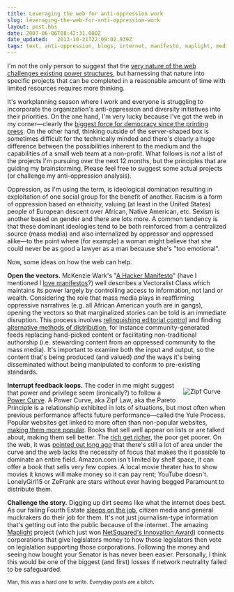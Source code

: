 ```yaml
---
title: Leveraging the web for anti-oppression work
slug: leveraging-the-web-for-anti-oppression-work
layout: post.hbs
date: 2007-06-06T08:42:31.000Z
date_updated:   2013-10-21T22:09:02.939Z
tags: text, anti-oppression, blogs, internet, manifesto, maplight, media, netsquared, neutrality, pareto, web, zipf
---
```


I'm not the only person to suggest that the <a href="http://www.amazon.com/Revolution-Will-Not-Televised-Everything/dp/0060761555" title="Joe Trippi's book at Amazon">very nature of the web challenges existing power structures</a>, but harnessing that nature into specific projects that can be completed in a reasonable amount of time with limited resources requires more thinking.<!--more-->

It's workplanning season where I work and everyone is struggling to incorporate the organization's anti-oppression and diversity initiatives into their priorities. On the one hand, I'm very lucky because I've got the web in my corner&mdash;clearly the <a href="http://www.well.com/user/hlr/texts/democracy.html" title="The case made very well back in 1996">biggest force for democracy since the printing press</a>. On the other hand, thinking outside of the server-shaped box is sometimes difficult for the technically minded and there's clearly a huge difference between the possibilities inherent to the medium and the capabilities of a small web team at a non-profit. What follows is <em>not</em> a list of the projects I'm pursuing over the next 12 months, but the principles that are guiding my brainstorming. Please feel free to suggest some actual projects (or challenge my anti-oppression analysis).

Oppression, as I'm using the term, is ideological domination resulting in exploitation of one social group for the benefit of another. Racism is a form of oppression based on ethnicity, valuing (at least in the United States) people of European descent over African, Native American, etc. Sexism is another based on gender and there are lots more. A common tendency is that these dominant ideologies tend to be both reinforced from a centralized source (mass media) and also internalized by oppressor and oppressed alike&mdash;to the point where (for example) a woman might believe that she could never be as good a lawyer as a man because she's "too emotional".

Now, some ideas on how the web can help.

<strong>Open the vectors.</strong> McKenzie Wark's "<a href="http://subsol.c3.hu/subsol_2/contributors0/warktext.html" title="v.4 text online">A Hacker Manifesto</a>" (have I mentioned I <a href="http://www.sunshocked.com/stanifesto/archives/285-of-my-favorite-theses/" title="'285 of my favorite theses' at Stanifesto">love manifestos</a>?) well describes a Vectoralist Class which maintains its power largely by controlling access to information, not land or wealth. Considering the role that mass media plays in reaffirming oppressive narratives (e.g. all African American youth are in gangs), opening the vectors so that marginalized stories can be told is an immediate disruption. This process involves <a href="http://news.google.com/nwshp?tab=wn" title="Like Google News">relinquishing editorial control</a> and finding <a href="http://www.getdemocracy.com/" title="Democracy Player">alternative methods of distribution</a>, for instance community-generated feeds replacing hand-picked content or facilitating non-traditional authorship (i.e. stewarding content from an oppressed community to the mass media). It's important to examine both the input and output, so the content that's being produced (and valued) <em>and</em> the ways it's being disseminated without being manipulated to conform to pre-existing standards.

<img class="content" style="float:right; margin:1em;" src="https://assets.stanifesto.com/images/2007/06/zipfcurve.jpg" alt="Zipf Curve" />

<strong>Interrupt feedback loops.</strong> The coder in me might suggest that power and privilege seem (ironically?) to follow a <a href="http://en.wikipedia.org/wiki/Power_law" title="Power Law at Wikipedia">Power Curve</a>. A  Power Curve, aka Zipf Law, aka the Pareto Principle is a relationship exhibited in lots of situations, but most often when previous performance affects future performance&mdash;called the Yule Process. Popular websites get linked to more often than non-popular websites, <a href="http://www.useit.com/alertbox/20030616.html" title="Alertbox has the story">making them more popular</a>. Books that sell well appear on lists or are talked about, making them sell better. The <a href="http://aps.arxiv.org/abs/cond-mat/0412004/" title="Check out Yule's Process">rich get richer</a>, the poor get poorer. On the web, it was <a href="http://en.wikipedia.org/wiki/The_Long_Tail" title="The long tail on Wikipedia">pointed out long ago</a> that there's still a lot of area under the curve and the web lacks the necessity of focus that makes the it possible to dominate an entire field. Amazon.com isn't limited by shelf space, it can offer a book that sells very few copies. A local movie theater has to show movies it knows will make money so it can pay rent; YouTube doesn't. LonelyGirl15 or ZeFrank are stars without ever having begged Paramount to distribute them.

<strong>Challenge the story.</strong> Digging up dirt seems like what the internet does best. As our failing Fourth Estate <a href="http://www.dailykos.com/story/2006/10/19/125148/65" title="A fascinating look at how much news is actually on CNN.com">sleeps on the job</a>, citizen media and general muckrakers do their job for them. It's not just journalism-type information that's getting out into the public because of the internet. The amazing <a href="http://maplight.org/" title="MAPlight.org">Maplight</a> project (which just won <a href="http://www.netsquared.org/projects" title="NetSquared Projects">NetSquared's Innovation Award</a>) connects corporations that give legislators money to how those legislators then vote on legislation supporting those corporations. Following the money and seeing how bought your Senator is has never been easier. Personally, I think this would be one of the biggest (and first) losses if network neutrality failed to be safeguarded.

<small>Man, this was a hard one to write. Everyday posts are a bitch.</small>
